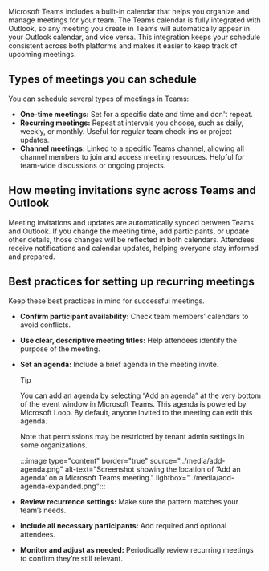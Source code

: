 Microsoft Teams includes a built-in calendar that helps you organize and manage meetings for your team. The Teams calendar is fully integrated with Outlook, so any meeting you create in Teams will automatically appear in your Outlook calendar, and vice versa. This integration keeps your schedule consistent across both platforms and makes it easier to keep track of upcoming meetings.

## Types of meetings you can schedule

You can schedule several types of meetings in Teams:

- **One-time meetings:** Set for a specific date and time and don't repeat.
- **Recurring meetings:** Repeat at intervals you choose, such as daily, weekly, or monthly. Useful for regular team check-ins or project updates.
- **Channel meetings:** Linked to a specific Teams channel, allowing all channel members to join and access meeting resources. Helpful for team-wide discussions or ongoing projects.

## How meeting invitations sync across Teams and Outlook

Meeting invitations and updates are automatically synced between Teams and Outlook. If you change the meeting time, add participants, or update other details, those changes will be reflected in both calendars. Attendees receive notifications and calendar updates, helping everyone stay informed and prepared.

## Best practices for setting up recurring meetings

Keep these best practices in mind for successful meetings.

- **Confirm participant availability:** Check team members’ calendars to avoid conflicts.
- **Use clear, descriptive meeting titles:** Help attendees identify the purpose of the meeting.
- **Set an agenda:** Include a brief agenda in the meeting invite.

  >[!TIP]
  > You can add an agenda by selecting “Add an agenda” at the very bottom of the event window in Microsoft Teams. This agenda is powered by Microsoft Loop. By default, anyone invited to the meeting can edit this agenda.
  >
  >Note that permissions may be restricted by tenant admin settings in some organizations.
  >
  > :::image type="content" border="true" source="../media/add-agenda.png" alt-text="Screenshot showing the location of ‘Add an agenda’ on a Microsoft Teams meeting." lightbox="../media/add-agenda-expanded.png":::

- **Review recurrence settings:** Make sure the pattern matches your team’s needs.
- **Include all necessary participants:** Add required and optional attendees.
- **Monitor and adjust as needed:** Periodically review recurring meetings to confirm they’re still relevant.
